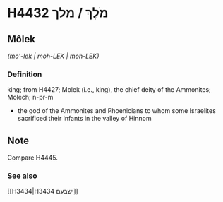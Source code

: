 # H4432 מֹלֶךְ / מלך

## Môlek

_(mo'-lek | moh-LEK | moh-LEK)_

### Definition

king; from H4427; Molek (i.e., king), the chief deity of the Ammonites; Molech; n-pr-m

- the god of the Ammonites and Phoenicians to whom some Israelites sacrificed their infants in the valley of Hinnom

## Note

Compare H4445.

### See also

[[H3434|H3434 ישבעם]]

